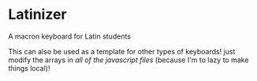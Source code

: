 # Latinizer
A macron keyboard for Latin students

This can also be used as a template for other types of keyboards! just modify the arrays in *all of the javascript files* (because I'm to lazy to make things local)!
